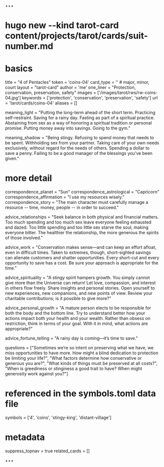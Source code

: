 +++
# hugo new --kind tarot-card content/projects/tarot/cards/suit-number.md
# basics
title     		 = "4 of Pentacles"
token					 = 'coins-04'
card_type			 = '' # major, minor, court
layout				 = "tarot-card"
author    		 = 'me'
one_liner 		 = "Protection, conservation, preservation, safety"
images				 = ['/images/tarot/rws/rw-coins-04.jpg']
keywords			 = ['protection', 'conservation', 'preservation', 'safety']
url						 = 'tarot/cards/coins-04'
aliases				 = []

meaning_light  = "Putting the long-term ahead of the short term. Practicing self-restraint. Saving for a rainy day. Fasting as part of a spiritual practice. Abstaining from sex as a way of honoring a spiritual tradition or personal promise. Putting money away into savings. Going to the gym."

meaning_shadow = "Being stingy. Refusing to spend money that needs to be spent. Withholding sex from your partner. Taking care of your own needs exclusively, without regard for the needs of others. Spending a dollar to save a penny. Failing to be a good manager of the blessings you’ve been given."

# more detail
correspondence_planet 			= "Sun"
correspondence_astrological = "Capricorn"
correspondence_affirmation  = "I use my resources wisely."
correspondence_story 				= "The main character must carefully manage a resource -- time, money, people -- in order to succeed."

advice_relationships 	 = "Seek balance in both physical and financial matters. Too much spending and too much sex leave everyone feeling exhausted and dazed. Too little spending and too little sex starve the soul, making everyone bitter. The healthier the relationship, the more generous the spirits of those involved."

advice_work 					 = "Conservation makes sense—and can keep an effort afloat, even in difficult times. Taken to extremes, though, short-sighted savings can alienate customers and shatter opportunities. Every short-cut and every opportunity to save has a cost. Be sure your approach is appropriate for the time."

advice_spirituality 	 = "A stingy spirit hampers growth. You simply cannot give more than the Universe can return! Let love, compassion, and interest in others flow freely. Share insights and personal stories. Open yourself to new experiences, new companions, and new points of view. Review your charitable contributions; is it possible to give more?"

advice_personal_growth = "A mature person elects to be responsible for both the body and the bottom line. Try to understand better how your actions impact both your health and your wealth. Rather than obsess on restriction, think in terms of your goal. With it in mind, what actions are appropriate?"

advice_fortune_telling = "A rainy day is coming—it’s time to save."

questions	= ["Sometimes we’re so intent on preserving what we have, we miss opportunities to have more. How might a blind dedication to protection be limiting your life?", "What factors determine how conservative or generous you are?", "What kinds of things must be preserved at all costs?", "When is greediness or stinginess a good trait to have? When might generosity work against you?"]

# referenced in the symbols.toml data file
symbols	  = ['4', 'coins', 'stingy-king', 'distant-village']

# metadata
suppress_topnav = true
related_cards 	= []

+++